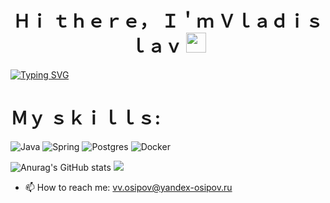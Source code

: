 <h1 align="center">Ｈｉ ｔｈｅｒｅ， Ｉ＇ｍ    Ｖｌａｄｉｓｌａｖ
<img src="https://github.com/blackcater/blackcater/raw/main/images/Hi.gif" height="32"/></h1>

<a href="https://git.io/typing-svg"><img src="https://readme-typing-svg.demolab.com?font=Fira+Code&size=30&pause=1000&width=435&lines=Java+developer+with+experience+in+implementing+projects+in+the+process+of+learning" alt="Typing SVG" /></a>

<h1 align="left">Ｍｙ ｓｋｉｌｌｓ:</h1>

![Java](https://img.shields.io/badge/java-%23ED8B00.svg?style=for-the-badge&logo=java&logoColor=white)
![Spring](https://img.shields.io/badge/spring-%236DB33F.svg?style=for-the-badge&logo=spring&logoColor=white)
![Postgres](https://img.shields.io/badge/postgres-%23316192.svg?style=for-the-badge&logo=postgresql&logoColor=white)
![Docker](https://img.shields.io/badge/docker-%230db7ed.svg?style=for-the-badge&logo=docker&logoColor=white)

![Anurag's GitHub stats](https://github-readme-stats.vercel.app/api?username=Bervy&show_icons=true)
![](https://github-profile-summary-cards.vercel.app/api/cards/profile-details?username=Bervy)

- 📫 How to reach me: vv.osipov@yandex-osipov.ru
 

